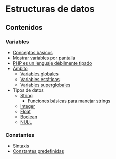 # Estructuras de datos

## Contenidos

### Variables

* [Conceptos básicos](https://www.php.net/manual/es/language.variables.basics.php)
* [Mostrar variables por pantalla](https://www.w3schools.com/php/php\_variables.asp)
* [PHP es un lenguaje débilmente tipado](https://www.w3schools.com/php/php\_variables.asp)
* [Ámbito](https://www.php.net/manual/es/language.variables.scope.php)
  * [Variables globales](https://www.php.net/manual/es/language.variables.scope.php#language.variables.scope.global)
  * [Variables estáticas](https://www.php.net/manual/es/language.variables.scope.php#language.variables.scope.static)
  * [Variables superglobales](https://www.php.net/manual/es/language.variables.superglobals.php)
* Tipos de datos
  * [String](https://www.php.net/manual/es/language.types.string.php)
    * [Funciones básicas para manejar strings](https://www.w3schools.com/php/php\_string.asp)&#x20;
  * [Integer](https://www.php.net/manual/es/language.types.integer.php)&#x20;
  * [Float](https://www.php.net/manual/es/language.types.float.php)
  * [Boolean](https://www.php.net/manual/es/language.types.boolean.php)&#x20;
  * [NULL](https://www.php.net/manual/es/language.types.null.php)

### Constantes

* [Sintaxis](https://www.php.net/manual/es/language.constants.syntax.php)
* [Constantes predefinidas](https://www.php.net/manual/es/language.constants.predefined.php)
